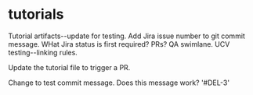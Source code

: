 # tutorials
Tutorial artifacts--update for testing.
Add Jira issue number to git commit message.
WHat Jira status is first required?
PRs?
QA swimlane.
UCV testing--linking rules.

Update the tutorial file to trigger a PR.

Change to test commit message.
Does this message work? '#DEL-3'